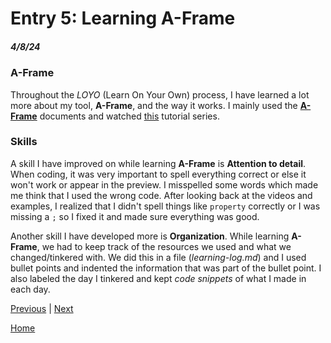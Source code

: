 # Entry 5: Learning A-Frame
##### 4/8/24

### A-Frame
Throughout the *LOYO* (Learn On Your Own) process, I have learned a lot more about my tool, **A-Frame**, and the way it works. I mainly used the [**A-Frame**](https://aframe.io/docs/1.5.0/introduction/) documents and watched [this](https://www.youtube.com/playlist?list=PLP3KjR1TMw7ekqC4o5gy0rR4odw7Jga84) tutorial series.

### Skills
A skill I have improved on while learning **A-Frame** is **Attention to detail**. When coding, it was very important to spell everything correct or else it won't work or appear in the preview. I misspelled some words which made me think that I used the wrong code. After looking back at the videos and examples, I realized that I didn't spell things like `property` correctly or I was missing a `;` so I fixed it and made sure everything was good.

Another skill I have developed more is **Organization**. While learning **A-Frame**, we had to keep track of the resources we used and what we changed/tinkered with. We did this in a file (*learning-log.md*) and I used bullet points and indented the information that was part of the bullet point. I also labeled the day I tinkered and kept *code snippets* of what I made in each day.

[Previous](entry04.md) | [Next](entry06.md)

[Home](../README.md)
